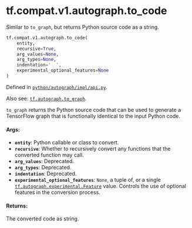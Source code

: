 <div itemscope itemtype="http://developers.google.com/ReferenceObject">
<meta itemprop="name" content="tf.compat.v1.autograph.to_code" />
<meta itemprop="path" content="Stable" />
</div>

# tf.compat.v1.autograph.to_code

Similar to `to_graph`, but returns Python source code as a string.

``` python
tf.compat.v1.autograph.to_code(
    entity,
    recursive=True,
    arg_values=None,
    arg_types=None,
    indentation='  ',
    experimental_optional_features=None
)
```



Defined in [`python/autograph/impl/api.py`](/code/stable/tensorflow/python/autograph/impl/api.py).

<!-- Placeholder for "Used in" -->

Also see: <a href="../../../../tf/autograph/to_graph.md"><code>tf.autograph.to_graph</code></a>.

`to_graph` returns the Python source code that can be used to generate a
TensorFlow graph that is functionally identical to the input Python code.

#### Args:


* <b>`entity`</b>: Python callable or class to convert.
* <b>`recursive`</b>: Whether to recursively convert any functions that the converted
  function may call.
* <b>`arg_values`</b>: Deprecated.
* <b>`arg_types`</b>: Deprecated.
* <b>`indentation`</b>: Deprecated.
* <b>`experimental_optional_features`</b>: `None`, a tuple of, or a single
  <a href="../../../../tf/autograph/experimental/Feature.md"><code>tf.autograph.experimental.Feature</code></a> value. Controls the use of optional
  features in the conversion process.


#### Returns:

The converted code as string.
